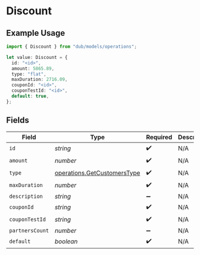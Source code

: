 # Discount

## Example Usage

```typescript
import { Discount } from "dub/models/operations";

let value: Discount = {
  id: "<id>",
  amount: 5865.89,
  type: "flat",
  maxDuration: 2716.09,
  couponId: "<id>",
  couponTestId: "<id>",
  default: true,
};
```

## Fields

| Field                                                                      | Type                                                                       | Required                                                                   | Description                                                                |
| -------------------------------------------------------------------------- | -------------------------------------------------------------------------- | -------------------------------------------------------------------------- | -------------------------------------------------------------------------- |
| `id`                                                                       | *string*                                                                   | :heavy_check_mark:                                                         | N/A                                                                        |
| `amount`                                                                   | *number*                                                                   | :heavy_check_mark:                                                         | N/A                                                                        |
| `type`                                                                     | [operations.GetCustomersType](../../models/operations/getcustomerstype.md) | :heavy_check_mark:                                                         | N/A                                                                        |
| `maxDuration`                                                              | *number*                                                                   | :heavy_check_mark:                                                         | N/A                                                                        |
| `description`                                                              | *string*                                                                   | :heavy_minus_sign:                                                         | N/A                                                                        |
| `couponId`                                                                 | *string*                                                                   | :heavy_check_mark:                                                         | N/A                                                                        |
| `couponTestId`                                                             | *string*                                                                   | :heavy_check_mark:                                                         | N/A                                                                        |
| `partnersCount`                                                            | *number*                                                                   | :heavy_minus_sign:                                                         | N/A                                                                        |
| `default`                                                                  | *boolean*                                                                  | :heavy_check_mark:                                                         | N/A                                                                        |